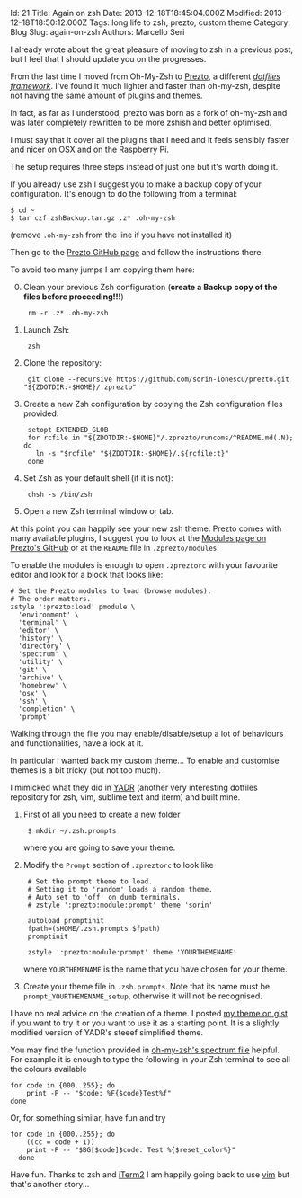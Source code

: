 Id: 21
Title: Again on zsh
Date: 2013-12-18T18:45:04.000Z
Modified: 2013-12-18T18:50:12.000Z
Tags: long life to zsh, prezto, custom theme
Category: Blog
Slug: again-on-zsh
Authors: Marcello Seri

I already wrote about the great pleasure of moving to zsh in a previous post, but I feel that I should update you on the progresses.

From the last time I moved from Oh-My-Zsh to [Prezto](https://github.com/sorin-ionescu/prezto), a different [_dotfiles framework_](http://dotfiles.github.io). I've found it much lighter and faster than oh-my-zsh, despite not having the same amount of plugins and themes. 

In fact, as far as I understood, prezto was born as a fork of oh-my-zsh and was later completely rewritten to be more zshish and better optimised. 

I must say that it cover all the plugins that I need and it feels sensibly faster and nicer on OSX and on the Raspberry Pi.

The setup requires three steps instead of just one but it's worth doing it.

If you already use zsh I suggest you to make a backup copy of your configuration. It's enough to do the following from a terminal:
```
$ cd ~
$ tar czf zshBackup.tar.gz .z* .oh-my-zsh
```
(remove `.oh-my-zsh` from the line if you have not installed it)

Then go to the [Prezto GitHub page](https://github.com/sorin-ionescu/prezto) and follow the instructions there. 

To avoid too many jumps I am copying them here:

0. Clean your previous Zsh configuration (**create a Backup copy of the files before proceeding!!!**)

        rm -r .z* .oh-my-zsh
        
1. Launch Zsh:

        zsh

2. Clone the repository:

        git clone --recursive https://github.com/sorin-ionescu/prezto.git "${ZDOTDIR:-$HOME}/.zprezto"

3. Create a new Zsh configuration by copying the Zsh configuration files provided:

        setopt EXTENDED_GLOB
        for rcfile in "${ZDOTDIR:-$HOME}"/.zprezto/runcoms/^README.md(.N); do
          ln -s "$rcfile" "${ZDOTDIR:-$HOME}/.${rcfile:t}"
        done

4. Set Zsh as your default shell (if it is not):

        chsh -s /bin/zsh

5. Open a new Zsh terminal window or tab.

At this point you can happily see your new zsh theme.
Prezto comes with many available plugins, I suggest you to look at the [Modules page on Prezto's GitHub](https://github.com/sorin-ionescu/prezto/tree/master/modules#modules) or at the `README` file in `.zprezto/modules`.

To enable the modules is enough to open `.zpreztorc` with your favourite editor and look for a block that looks like:
```
# Set the Prezto modules to load (browse modules).
# The order matters.
zstyle ':prezto:load' pmodule \
  'environment' \
  'terminal' \
  'editor' \
  'history' \
  'directory' \
  'spectrum' \
  'utility' \
  'git' \
  'archive' \
  'homebrew' \
  'osx' \
  'ssh' \
  'completion' \
  'prompt'
```

Walking through the file you may enable/disable/setup a lot of behaviours and functionalities, have a look at it.

In particular I wanted back my custom theme... To enable and customise themes is a bit tricky (but not too much).

I mimicked what they did in [YADR](https://github.com/skwp/dotfiles) (another very interesting dotfiles repository for zsh, vim, sublime text and iterm) and built mine.

1. First of all you need to create a new folder
   
        $ mkdir ~/.zsh.prompts
   where you are going to save your theme.

2. Modify the `Prompt` section of `.zpreztorc` to look like 

        # Set the prompt theme to load.
		# Setting it to 'random' loads a random theme.
		# Auto set to 'off' on dumb terminals.
		# zstyle ':prezto:module:prompt' theme 'sorin'
		
        autoload promptinit
		fpath=($HOME/.zsh.prompts $fpath)
		promptinit
		
		zstyle ':prezto:module:prompt' theme 'YOURTHEMENAME'
   where `YOURTHEMENAME` is the name that you have chosen for your theme.
 
3. Create your theme file in `.zsh.prompts`. Note that its name must be `prompt_YOURTHEMENAME_setup`, otherwise it will not be recognised.
 
  I have no real advice on the creation of a theme. I posted [my theme on gist](https://gist.github.com/mseri/8026965) if you want to try it or you want to use it as a starting point. It is a slightly modified version of YADR's steeef simplified theme.

You may find the function provided in [oh-my-zsh's spectrum file](https://github.com/robbyrussell/oh-my-zsh/blob/master/lib/spectrum.zsh) helpful. For example it is enough to type the following in your Zsh terminal to see all the colours available
```
for code in {000..255}; do
    print -P -- "$code: %F{$code}Test%f"
done
```

Or, for something similar, have fun and try
```
for code in {000..255}; do
    ((cc = code + 1))
    print -P -- "$BG[$code]$code: Test %{$reset_color%}"
  done
```

Have fun. Thanks to zsh and [iTerm2](http://www.iterm2.com/#/section/home) I am happily going back to use [vim](http://www.vim.org) but that's another story...